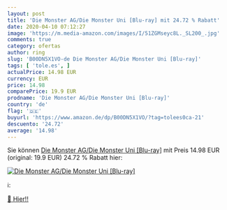 ```yaml
---
layout: post
title: 'Die Monster AG/Die Monster Uni [Blu-ray] mit 24.72 % Rabatt'
date: 2020-04-10 07:12:27
image: 'https://m.media-amazon.com/images/I/51ZGMseyc8L._SL200_.jpg'
comments: true
category: ofertas
author: ring
slug: 'B00DN5X1VO-de Die Monster AG/Die Monster Uni [Blu-ray]'
tags: [ 'tole.es', ]
actualPrice: 14.98 EUR
currency: EUR
price: 14.98
comparePrice: 19.9 EUR
prodname: 'Die Monster AG/Die Monster Uni [Blu-ray]'
country: 'de'
flag: '🇩🇪'
buyurl: 'https://www.amazon.de/dp/B00DN5X1VO/?tag=tolees0ca-21'
descuento: '24.72'
average: '14.98'
---
```


Sie können [Die Monster AG/Die Monster Uni [Blu-ray]](https://www.amazon.de/dp/B00DN5X1VO/?tag=tolees0ca-21) mit Preis 14.98 EUR (original: 19.9 EUR) 24.72 % Rabatt hier:

[![Die Monster AG/Die Monster Uni [Blu-ray]](https://m.media-amazon.com/images/I/51ZGMseyc8L._SL200_.jpg)](https://www.amazon.de/dp/B00DN5X1VO/?tag=tolees0ca-21)

ℹ️:


[🛒 Hier!!](https://www.amazon.de/dp/B00DN5X1VO/?tag=tolees0ca-21)
